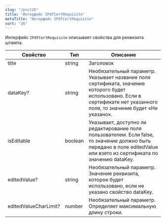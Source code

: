 ```yaml
---
slug: "/post26"
title: "Интерфейс IPdfCertRequisite"
metaTitle: "Интерфейс IPdfCertRequisite"
sort: "26"
---
```



Интерфейс `IPdfCertRequisite` описывает свойства для реквизита штампа.

| Свойство | Тип | Описание |
| --- | --- | --- |
| title | string | Заголовок |
| dataKey? | string | Необязательный параметр. Указывает название поля сертификата, значение которого будет использовано. Если в сертификате нет указанного поля, то значение будет «Не указано». |
| isEditable | boolean | Указывает, доступно ли редактирование поля пользователем. Если false, то значение должно быть передано в поле editedValue или взято из сертификата по значению dataKey. |
| editedValue? | string | Необязательный параметр. Значение реквизита, которое будет использовано, если не указано свойство dataKey. |
| editedValueCharLimit? | number | Необязательный параметр. Определяет максимальную длину строки. |